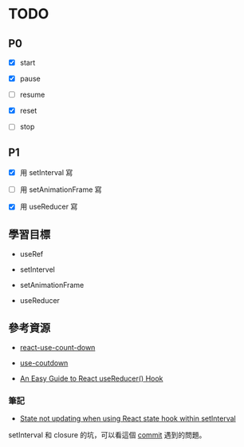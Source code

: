# TODO

## P0

- [x] start

- [x] pause

- [ ] resume

- [x] reset

- [ ] stop

## P1

- [x] 用 setInterval 寫

- [ ] 用 setAnimationFrame 寫

- [x] 用 useReducer 寫

## 學習目標

- useRef

- setIntervel

- setAnimationFrame

- useReducer

## 參考資源

- [react-use-count-down](https://github.com/alexkhismatulin/react-use-count-down/blob/master/src/index.js)

- [use-coutdown](https://github.com/bradgarropy/use-countdown/blob/master/src/countdown.tsx)

- [An Easy Guide to React useReducer() Hook](https://dmitripavlutin.com/react-usereducer/#2-implementing-a-stopwatch)

### 筆記

- [State not updating when using React state hook within setInterval](https://stackoverflow.com/questions/53024496/state-not-updating-when-using-react-state-hook-within-setinterval)

setInterval 和 closure 的坑，可以看這個 [commit](https://github.com/MoreCoke/useCountDown/commit/a6c686d7487886174d35ecd48bc0244905380a8f) 遇到的問題。
